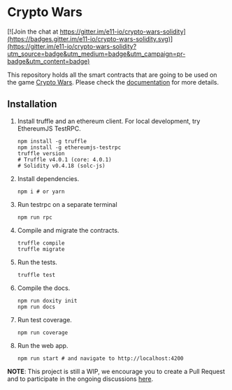 # Crypto Wars

[![Join the chat at https://gitter.im/e11-io/crypto-wars-solidity](https://badges.gitter.im/e11-io/crypto-wars-solidity.svg)](https://gitter.im/e11-io/crypto-wars-solidity?utm_source=badge&utm_medium=badge&utm_campaign=pr-badge&utm_content=badge)

This repository holds all the smart contracts that are going to be used on the game [Crypto Wars](https://e11.io).
Please check the [documentation](https://e11-io.github.io/crypto-wars-solidity/) for more details.

## Installation

1. Install truffle and an ethereum client. For local development, try EthereumJS TestRPC.
    ```shell
    npm install -g truffle
    npm install -g ethereumjs-testrpc
    truffle version
    # Truffle v4.0.1 (core: 4.0.1)
    # Solidity v0.4.18 (solc-js)
    ```

2. Install dependencies.
    ```shell
    npm i # or yarn
    ```

3. Run testrpc on a separate terminal
    ```shell
    npm run rpc
    ```

4. Compile and migrate the contracts.
    ```shell
    truffle compile
    truffle migrate
    ```

5. Run the tests.
    ```shell
    truffle test
    ```

6. Compile the docs.
    ```shell
    npm run doxity init
    npm run docs
    ```

7. Run test coverage.
    ```shell
    npm run coverage
    ```

8. Run the web app.
    ```shell
    npm run start # and navigate to http://localhost:4200
    ```

**NOTE**: This project is still a WIP, we encourage you to create a Pull Request and to participate in the ongoing discussions [here](https://github.com/e11-io/crypto-wars-solidity/issues).
